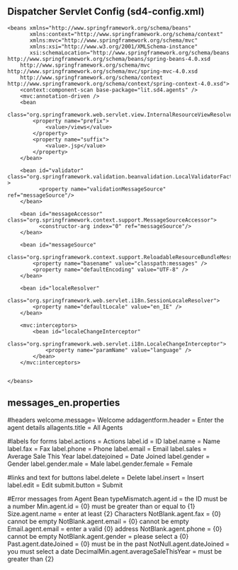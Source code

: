 ## Dispatcher Servlet Config (sd4-config.xml)
```
<beans xmlns="http://www.springframework.org/schema/beans"
       xmlns:context="http://www.springframework.org/schema/context"
       xmlns:mvc="http://www.springframework.org/schema/mvc"
       xmlns:xsi="http://www.w3.org/2001/XMLSchema-instance"
       xsi:schemaLocation="http://www.springframework.org/schema/beans http://www.springframework.org/schema/beans/spring-beans-4.0.xsd
    http://www.springframework.org/schema/mvc http://www.springframework.org/schema/mvc/spring-mvc-4.0.xsd
    http://www.springframework.org/schema/context http://www.springframework.org/schema/context/spring-context-4.0.xsd">
    <context:component-scan base-package="lit.sd4.agents" />
    <mvc:annotation-driven />
    <bean
        class="org.springframework.web.servlet.view.InternalResourceViewResolver">
        <property name="prefix">
            <value>/views</value>
        </property>
        <property name="suffix">
            <value>.jsp</value>
        </property>
    </bean>   
    
    <bean id="validator" class="org.springframework.validation.beanvalidation.LocalValidatorFactoryBean" >
          <property name="validationMessageSource" ref="messageSource"/>
    </bean>
        
    <bean id="messageAccessor" class="org.springframework.context.support.MessageSourceAccessor">
          <constructor-arg index="0" ref="messageSource"/>
    </bean> 

    <bean id="messageSource"
          class="org.springframework.context.support.ReloadableResourceBundleMessageSource">
        <property name="basename" value="classpath:messages" />
        <property name="defaultEncoding" value="UTF-8" />
    </bean>

    <bean id="localeResolver"
              class="org.springframework.web.servlet.i18n.SessionLocaleResolver">
        <property name="defaultLocale" value="en_IE" />
    </bean>

    <mvc:interceptors>
        <bean id="localeChangeInterceptor"
                      class="org.springframework.web.servlet.i18n.LocaleChangeInterceptor">
            <property name="paramName" value="language" />
        </bean>
    </mvc:interceptors>
    
   
</beans>

```
## messages_en.properties
#headers
welcome.message= Welcome
addagentform.header = Enter the agent details
allagents.title = All Agents

#labels for forms
label.actions = Actions
label.id = ID
label.name = Name
label.fax = Fax
label.phone = Phone
label.email = Email
label.sales = Average Sale This Year
label.datejoined = Date Joined
label.gender = Gender
label.gender.male = Male
label.gender.female = Female

#links and text for buttons
label.delete = Delete
label.insert = Insert
label.edit = Edit
submit.button = Submit

#Error messages from Agent Bean
typeMismatch.agent.id = the ID must be a number
Min.agent.id = {0} must be greater than or equal to {1}
Size.agent.name = enter at least {2} Characters 
NotBlank.agent.fax = {0} cannot be empty
NotBlank.agent.email = {0} cannot be empty
Email.agent.email = enter a valid {0} address
NotBlank.agent.phone = {0} cannot be empty
NotBlank.agent.gender = please select a {0}
Past.agent.dateJoined = {0} must be in the past
NotNull.agent.dateJoined = you must select a date
DecimalMin.agent.averageSaleThisYear =  must be greater than {2}
```

```
